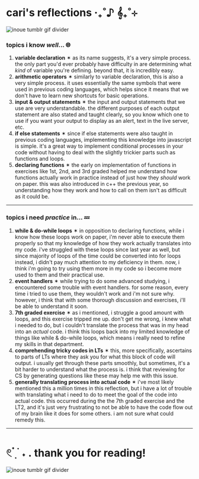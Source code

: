 # cari's reflections ‧₊˚♪ 𝄞₊˚⊹
![inoue tumblr gif divider](https://64.media.tumblr.com/e3d7942d8d12e4106c5af46c10e6525d/4160be3cc2b84620-d6/s250x400/b2630bf81866deba5d7801b9251e853f3a0dbe59.gif)

### topics i know *well*... 🌐
1. **variable declaration** ✶ as its name suggests, it's a very simple process. the only part you'd ever probably have difficulty in are determining what *kind* of variable you're defining. beyond that, it is incredibly easy.
2. **arithmetic operators** ✶ similarly to variable declaration, this is also a very simple process. it uses essentially the same symbols that were used in previous coding languages, which helps since it means that we don't have to learn new shortcuts for basic operations.
3. **input & output statements** ✶ the input and output statements that we use are very understandable. the different purposes of each output statement are also stated and taught clearly, so you know which one to use if you want your output to display as an alert, text in the live server, etc.
4. **if else statements** ✶ since if else statements were also taught in previous coding languages, implementing this knowledge into javascript is simple. it's a great way to implement conditional processes in your code without having to deal with the slightly trickier parts such as functions and loops.
5. **declaring functions** ✶ the early on implementation of functions in exercises like 1st, 2nd, and 3rd graded helped me understand how functions actually work in practice instead of just how they *should* work on paper. this was also introduced in c++ the previous year, so understanding how they work and how to call on them isn't as difficult as it could be.
---
### topics i need *practice* in... 💤
1. **while & do-while loops** ✶ in opposition to declaring functions, while i know how these loops work on paper, i'm never able to execute them properly so that my knowledge of how they work actually translates into my code. i've struggled with these loops since last year as well, but since majority of loops of the time could be converted into for loops instead, i didn't pay much attention to my deficiency in them. now, i think i'm going to try using them more in my code so i become more used to them and their practical use.
2. **event handlers** ✶ while trying to do some advanced studying, i encountered some trouble with event handlers. for some reason, every time i tried to use them, they wouldn't work and i'm not sure why. however, i think that with some thorough discussion and exercises, i'll be able to understand it soon.
3. **7th graded exercise** ✶ as i mentioned, i struggle a good amount with loops, and this exercise tripped me up. don't get me wrong, i knew what i needed to do, but i couldn't translate the process that was in my head into an *actual* code. i think this loops back into my limited knowledge of things like while & do-while loops, which means i really need to refine my skills in that department.
4. **comprehending tricky codes in LTs** ✶ this, more specifically, ascertains to parts of LTs where they ask you for what this block of code will output. i usually get through these parts smoothly, but sometimes, it's a bit harder to understand what the process is. i think that reviewing for CS by generating questions like these may help me with this issue.
5. **generally translating process into actual code** ✶  i've most likely mentioned this a million times in this reflection, but i have a lot of trouble with translating what i need to do to meet the goal of the code into actual code. this occurred during the the 7th graded exercise and the LT2, and it's just very frustrating to not be able to have the code flow out of my brain like it does for some others. i am not sure what could remedy this.
---

# 𓏲 ๋࣭  ࣪ ˖ ․ thank you for reading! 
![inoue tumblr gif divider](https://64.media.tumblr.com/e3d7942d8d12e4106c5af46c10e6525d/4160be3cc2b84620-d6/s250x400/b2630bf81866deba5d7801b9251e853f3a0dbe59.gif)